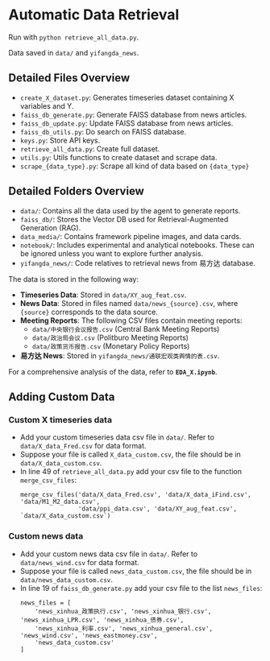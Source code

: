 # Automatic Data Retrieval

Run with `python retrieve_all_data.py`.

Data saved in `data/` and `yifangda_news`.

## Detailed Files Overview

- `create_X_dataset.py`: Generates timeseries dataset containing X variables and Y.
- `faiss_db_generate.py`: Generate FAISS database from news articles.
- `faiss_db_update.py`: Update FAISS database from news articles.
- `faiss_db_utils.py`: Do search on FAISS database.
- `keys.py`: Store API keys.
- `retrieve_all_data.py`: Create full dataset.
- `utils.py`: Utils functions to create dataset and scrape data.
- `scrape_{data_type}.py`: Scrape all kind of data based on `{data_type}`

## Detailed Folders Overview

- `data/`: Contains all the data used by the agent to generate reports.
- `faiss_db/`: Stores the Vector DB used for Retrieval-Augmented Generation (RAG).
- `data_media/`: Contains framework pipeline images, and data cards.
- `notebook/`: Includes experimental and analytical notebooks. These can be ignored unless you want to explore further analysis.
- `yifangda_news/`: Code relatives to retrieval news from 易方达 database.

The data is stored in the following way:

- **Timeseries Data**: Stored in `data/XY_aug_feat.csv`.
- **News Data**: Stored in files named `data/news_{source}.csv`, where `{source}` corresponds to the data source.
- **Meeting Reports**: The following CSV files contain meeting reports:
    - `data/中央银行会议报告.csv` (Central Bank Meeting Reports)
    - `data/政治局会议.csv` (Politburo Meeting Reports)
    - `data/政策货币报告.csv` (Monetary Policy Reports)
- **易方达 News**: Stored in `yifangda_news/通联宏观类舆情的表.csv`.

For a comprehensive analysis of the data, refer to **`EDA_X.ipynb`**.

## Adding Custom Data

### Custom X timeseries data

- Add your custom timeseries data csv file in `data/`. Refer to `data/X_data_Fred.csv` for data format.
- Suppose your file is called `X_data_custom.csv`, the file should be in `data/X_data_custom.csv`.
- In line 49 of `retrieve_all_data.py` add your csv file to the function `merge_csv_files`:
  ```
  merge_csv_files('data/X_data_Fred.csv', 'data/X_data_iFind.csv', 'data/M1_M2_data.csv',
                  'data/ppi_data.csv', 'data/XY_aug_feat.csv', `data/X_data_custom.csv`)
  ```

### Custom news data

- Add your custom news data csv file in `data/`. Refer to `data/news_wind.csv` for data format.
- Suppose your file is called `news_data_custom.csv`, the file should be in `data/news_data_custom.csv`.
- In line 19 of `faiss_db_generate.py` add your csv file to the list `news_files`:
  ```
  news_files = [
      'news_xinhua_政策执行.csv', 'news_xinhua_银行.csv', 'news_xinhua_LPR.csv', 'news_xinhua_债券.csv',
      'news_xinhua_利率.csv', 'news_xinhua_general.csv', 'news_wind.csv', 'news_eastmoney.csv',
      'news_data_custom.csv'
  ]
  ```

